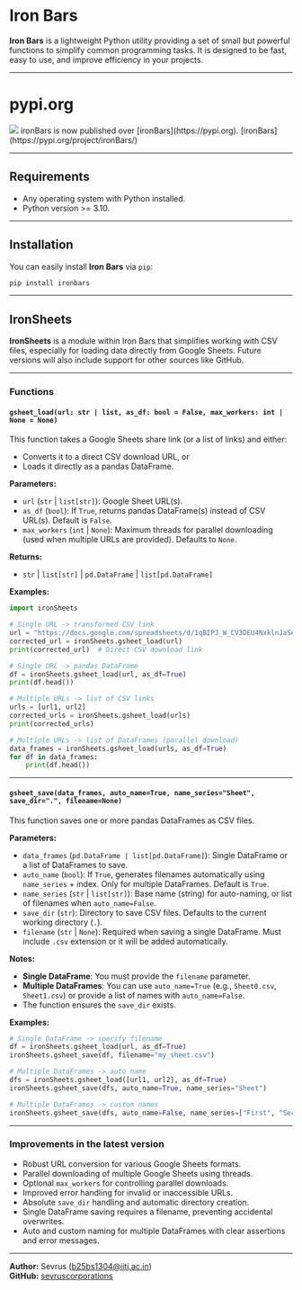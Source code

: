 # Iron Bars

**Iron Bars** is a lightweight Python utility providing a set of small but powerful functions to simplify common programming tasks. It is designed to be fast, easy to use, and improve efficiency in your projects.

---

# pypi.org
<img src="https://upload.wikimedia.org/wikipedia/commons/e/ea/PyPI_logo.svg">
ironBars is now published over [ironBars](https://pypi.org).
[ironBars](https://pypi.org/project/ironBars/)

---

## Requirements

- Any operating system with Python installed.
- Python version >= 3.10.

---

## Installation

You can easily install **Iron Bars** via `pip`:

```bash
pip install ironbars
```

---

## IronSheets

**IronSheets** is a module within Iron Bars that simplifies working with CSV files, especially for loading data directly from Google Sheets. Future versions will also include support for other sources like GitHub.

---

### Functions

#### `gsheet_load(url: str | list, as_df: bool = False, max_workers: int | None = None)`

This function takes a Google Sheets share link (or a list of links) and either:

- Converts it to a direct CSV download URL, or  
- Loads it directly as a pandas DataFrame.

**Parameters:**

- `url` (`str` | `list[str]`): Google Sheet URL(s).  
- `as_df` (`bool`): If `True`, returns pandas DataFrame(s) instead of CSV URL(s). Default is `False`.  
- `max_workers` (`int` | `None`): Maximum threads for parallel downloading (used when multiple URLs are provided). Defaults to `None`.

**Returns:**

- `str` | `list[str]` | `pd.DataFrame` | `list[pd.DataFrame]`

**Examples:**

```python
import ironSheets

# Single URL -> transformed CSV link
url = "https://docs.google.com/spreadsheets/d/1qBIPJ_W_CV3DEU4NxklnJaSeJo5wzRIPabAdCUgtCtQ/edit?usp=sharing"
corrected_url = ironSheets.gsheet_load(url)
print(corrected_url)  # Direct CSV download link

# Single URL -> pandas DataFrame
df = ironSheets.gsheet_load(url, as_df=True)
print(df.head())

# Multiple URLs -> list of CSV links
urls = [url1, url2]
corrected_urls = ironSheets.gsheet_load(urls)
print(corrected_urls)

# Multiple URLs -> list of DataFrames (parallel download)
data_frames = ironSheets.gsheet_load(urls, as_df=True)
for df in data_frames:
    print(df.head())
```

---

#### `gsheet_save(data_frames, auto_name=True, name_series="Sheet", save_dir=".", filename=None)`

This function saves one or more pandas DataFrames as CSV files.

**Parameters:**

- `data_frames` (`pd.DataFrame | list[pd.DataFrame]`): Single DataFrame or a list of DataFrames to save.  
- `auto_name` (`bool`): If `True`, generates filenames automatically using `name_series` + index. Only for multiple DataFrames. Default is `True`.  
- `name_series` (`str` | `list[str]`): Base name (string) for auto-naming, or list of filenames when `auto_name=False`.  
- `save_dir` (`str`): Directory to save CSV files. Defaults to the current working directory (`.`).  
- `filename` (`str` | `None`): Required when saving a single DataFrame. Must include `.csv` extension or it will be added automatically.

**Notes:**

- **Single DataFrame**: You must provide the `filename` parameter.  
- **Multiple DataFrames**: You can use `auto_name=True` (e.g., `Sheet0.csv`, `Sheet1.csv`) or provide a list of names with `auto_name=False`.  
- The function ensures the `save_dir` exists.

**Examples:**

```python
# Single DataFrame -> specify filename
df = ironSheets.gsheet_load(url, as_df=True)
ironSheets.gsheet_save(df, filename="my_sheet.csv")

# Multiple DataFrames -> auto name
dfs = ironSheets.gsheet_load([url1, url2], as_df=True)
ironSheets.gsheet_save(dfs, auto_name=True, name_series="Sheet")

# Multiple DataFrames -> custom names
ironSheets.gsheet_save(dfs, auto_name=False, name_series=["First", "Second"])
```

---

### Improvements in the latest version

- Robust URL conversion for various Google Sheets formats.  
- Parallel downloading of multiple Google Sheets using threads.  
- Optional `max_workers` for controlling parallel downloads.  
- Improved error handling for invalid or inaccessible URLs.  
- Absolute `save_dir` handling and automatic directory creation.  
- Single DataFrame saving requires a filename, preventing accidental overwrites.  
- Auto and custom naming for multiple DataFrames with clear assertions and error messages.  

---

**Author:** Sevrus (b25bs1304@iitj.ac.in)  
**GitHub:** [sevruscorporations](https://github.com/sevruscorporations)
